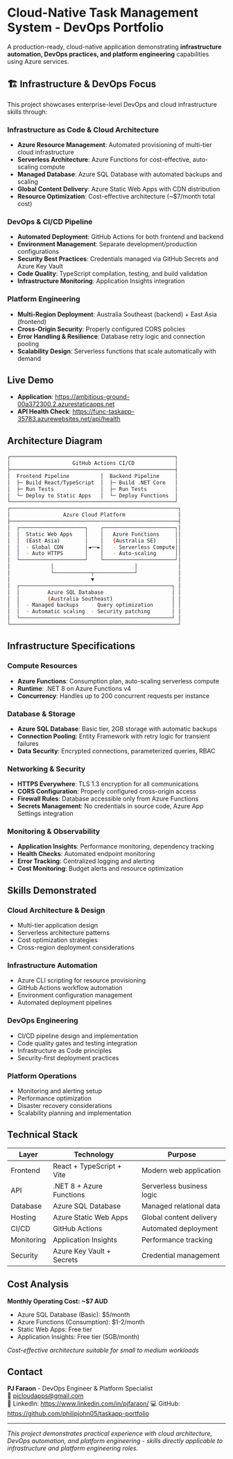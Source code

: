 # Cloud-Native Task Management System - DevOps Portfolio

A production-ready, cloud-native application demonstrating **infrastructure automation, DevOps practices, and platform engineering** capabilities using Azure services.

## 🏗️ Infrastructure & DevOps Focus

This project showcases enterprise-level DevOps and cloud infrastructure skills through:

### Infrastructure as Code & Cloud Architecture
- **Azure Resource Management**: Automated provisioning of multi-tier cloud infrastructure
- **Serverless Architecture**: Azure Functions for cost-effective, auto-scaling compute
- **Managed Database**: Azure SQL Database with automated backups and scaling
- **Global Content Delivery**: Azure Static Web Apps with CDN distribution
- **Resource Optimization**: Cost-effective architecture (~$7/month total cost)

### DevOps & CI/CD Pipeline
- **Automated Deployment**: GitHub Actions for both frontend and backend
- **Environment Management**: Separate development/production configurations  
- **Security Best Practices**: Credentials managed via GitHub Secrets and Azure Key Vault
- **Code Quality**: TypeScript compilation, testing, and build validation
- **Infrastructure Monitoring**: Application Insights integration

### Platform Engineering
- **Multi-Region Deployment**: Australia Southeast (backend) + East Asia (frontend)
- **Cross-Origin Security**: Properly configured CORS policies
- **Error Handling & Resilience**: Database retry logic and connection pooling
- **Scalability Design**: Serverless functions that scale automatically with demand

## Live Demo
- **Application**: https://ambitious-ground-00a372300.2.azurestaticapps.net
- **API Health Check**: https://func-taskapp-35783.azurewebsites.net/api/health

## Architecture Diagram
```bash
┌─────────────────────────────────────────────────────┐
│                    GitHub Actions CI/CD             │
├─────────────────────────────────────────────────────┤
│  Frontend Pipeline          │  Backend Pipeline     │
│  ├─ Build React/TypeScript  │  ├─ Build .NET Core   │
│  ├─ Run Tests               │  ├─ Run Tests         │
│  └─ Deploy to Static Apps   │  └─ Deploy Functions  │
└─────────────────────────────────────────────────────┘
┌──────────────────────────────────────────────────────┐
│                 Azure Cloud Platform                 │
├──────────────────────────────────────────────────────┤
│  ┌─────────────────────┐    ┌───────────────────────┐│
│  │  Static Web Apps    │    │   Azure Functions     ││
│  │  (East Asia)        │    │   (Australia SE)      ││
│  │  - Global CDN       │◄──►│   - Serverless Compute││
│  │  - Auto HTTPS       │    │   - Auto-scaling      ││
│  └─────────────────────┘    └───────────────────────┘│
│             │                          │             │
│             └────────────┬─────────────┘             │
│                          ▼                           │
│  ┌─────────────────────────────────────────────────┐ │
│  │         Azure SQL Database                      │ │
│  │         (Australia Southeast)                   │ │
│  │  - Managed backups    - Query optimization      │ │
│  │  - Automatic scaling  - Security patching       │ │
│  └─────────────────────────────────────────────────┘ │
└──────────────────────────────────────────────────────┘
```

## Infrastructure Specifications

### Compute Resources
- **Azure Functions**: Consumption plan, auto-scaling serverless compute
- **Runtime**: .NET 8 on Azure Functions v4
- **Concurrency**: Handles up to 200 concurrent requests per instance

### Database & Storage
- **Azure SQL Database**: Basic tier, 2GB storage with automatic backups
- **Connection Pooling**: Entity Framework with retry logic for transient failures
- **Data Security**: Encrypted connections, parameterized queries, RBAC

### Networking & Security
- **HTTPS Everywhere**: TLS 1.3 encryption for all communications
- **CORS Configuration**: Properly configured cross-origin access
- **Firewall Rules**: Database accessible only from Azure Functions
- **Secrets Management**: No credentials in source code, Azure App Settings integration

### Monitoring & Observability  
- **Application Insights**: Performance monitoring, dependency tracking
- **Health Checks**: Automated endpoint monitoring
- **Error Tracking**: Centralized logging and alerting
- **Cost Monitoring**: Budget alerts and resource optimization

## Skills Demonstrated

### Cloud Architecture & Design
- Multi-tier application design
- Serverless architecture patterns  
- Cost optimization strategies
- Cross-region deployment considerations

### Infrastructure Automation
- Azure CLI scripting for resource provisioning
- GitHub Actions workflow automation
- Environment configuration management
- Automated deployment pipelines

### DevOps Engineering
- CI/CD pipeline design and implementation
- Code quality gates and testing integration
- Infrastructure as Code principles
- Security-first deployment practices

### Platform Operations
- Monitoring and alerting setup
- Performance optimization
- Disaster recovery considerations
- Scalability planning and implementation

## Technical Stack

| Layer | Technology | Purpose |
|-------|------------|---------|
| Frontend | React + TypeScript + Vite | Modern web application |
| API | .NET 8 + Azure Functions | Serverless business logic |
| Database | Azure SQL Database | Managed relational data |
| Hosting | Azure Static Web Apps | Global content delivery |
| CI/CD | GitHub Actions | Automated deployment |
| Monitoring | Application Insights | Performance tracking |
| Security | Azure Key Vault + Secrets | Credential management |

## Cost Analysis
**Monthly Operating Cost: ~$7 AUD**
- Azure SQL Database (Basic): $5/month
- Azure Functions (Consumption): $1-2/month  
- Static Web Apps: Free tier
- Application Insights: Free tier (5GB/month)

*Cost-effective architecture suitable for small to medium workloads*

## Contact
**PJ Faraon** - DevOps Engineer & Platform Specialist  
📧 pjcloudapps@gmail.com  
🔗 LinkedIn: https://www.linkedin.com/in/pjfaraon/
💻 GitHub: https://github.com/philipjohn05/taskapp-portfolio

---

*This project demonstrates practical experience with cloud architecture, DevOps automation, and platform engineering - skills directly applicable to infrastructure and platform engineering roles.*
